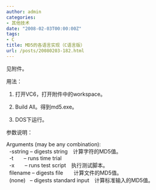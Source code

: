 ```yaml
---
author: admin
categories:
- 其他技术
date: "2008-02-03T00:00:00Z"
tags:
- C
title: MD5的各语言实现（C语言版）
url: /posts/20080203-182.html
---
```

见附件。

用法：

1. 打开VC6，打开附件中的workspace。

2. Build All。得到md5.exe。

3. DOS下运行。

参数说明：

Arguments (may be any combination):  
&nbsp; -sstring &#8211; digests string　计算字符的MD5值。  
&nbsp; -t&nbsp;&nbsp;&nbsp;&nbsp;&nbsp;&nbsp; &#8211; runs time trial  
&nbsp; -x&nbsp;&nbsp;&nbsp;&nbsp;&nbsp;&nbsp; &#8211; runs test script　执行测试脚本。  
&nbsp; filename &#8211; digests file　　计算文件的MD5值。  
&nbsp; (none)&nbsp;&nbsp; &#8211; digests standard input　计算标准输入的MD5值。

&nbsp;